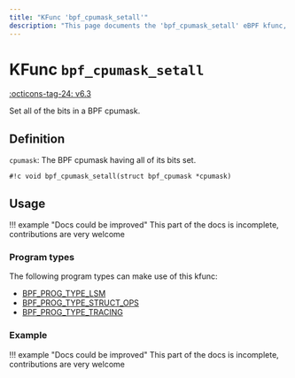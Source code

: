 ```yaml
---
title: "KFunc 'bpf_cpumask_setall'"
description: "This page documents the 'bpf_cpumask_setall' eBPF kfunc, including its definition, usage, program types that can use it, and examples."
---
```

# KFunc `bpf_cpumask_setall`

<!-- [FEATURE_TAG](bpf_cpumask_setall) -->
[:octicons-tag-24: v6.3](https://github.com/torvalds/linux/commit/516f4d3397c9e90f4da04f59986c856016269aa1)
<!-- [/FEATURE_TAG] -->

Set all of the bits in a BPF cpumask.

## Definition

`cpumask`: The BPF cpumask having all of its bits set.

<!-- [KFUNC_DEF] -->
`#!c void bpf_cpumask_setall(struct bpf_cpumask *cpumask)`
<!-- [/KFUNC_DEF] -->

## Usage

!!! example "Docs could be improved"
    This part of the docs is incomplete, contributions are very welcome

### Program types

The following program types can make use of this kfunc:

<!-- [KFUNC_PROG_REF] -->
- [BPF_PROG_TYPE_LSM](../program-type/BPF_PROG_TYPE_LSM.md)
- [BPF_PROG_TYPE_STRUCT_OPS](../program-type/BPF_PROG_TYPE_STRUCT_OPS.md)
- [BPF_PROG_TYPE_TRACING](../program-type/BPF_PROG_TYPE_TRACING.md)
<!-- [/KFUNC_PROG_REF] -->

### Example

!!! example "Docs could be improved"
    This part of the docs is incomplete, contributions are very welcome

